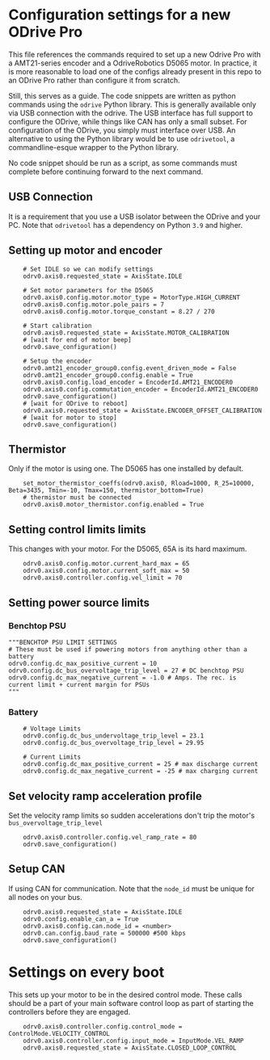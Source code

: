 
# Configuration settings for a new ODrive Pro

This file references the commands required to set up a new Odrive Pro with a AMT21-series encoder and
a OdriveRobotics D5065 motor. In practice, it is more reasonable to load one of the configs already present in this repo
to an ODrive Pro rather than configure it from scratch. 

Still, this serves as a guide. The code snippets are written as python commands using the `odrive` Python library. This
is generally available only via USB connection with the odrive.
The USB interface has full support to configure the ODrive, while things like CAN has only a small subset. For configuration
of the ODrive, you simply must interface over USB. An alternative to using the Python library would be to use `odrivetool`,
a commandline-esque wrapper to the Python library.

No code snippet should be run as a script, as some commands must complete before continuing forward to the next command.

## USB Connection
It is a requirement that you use a USB isolator between the ODrive and your PC. Note that `odrivetool` has a dependency on
Python `3.9` and higher.

## Setting up motor and encoder
```
    # Set IDLE so we can modify settings
    odrv0.axis0.requested_state = AxisState.IDLE

    # Set motor parameters for the D5065
    odrv0.axis0.config.motor.motor_type = MotorType.HIGH_CURRENT
    odrv0.axis0.config.motor.pole_pairs = 7
    odrv0.axis0.config.motor.torque_constant = 8.27 / 270

    # Start calibration
    odrv0.axis0.requested_state = AxisState.MOTOR_CALIBRATION
    # [wait for end of motor beep]
    odrv0.save_configuration()

    # Setup the encoder
    odrv0.amt21_encoder_group0.config.event_driven_mode = False
    odrv0.amt21_encoder_group0.config.enable = True
    odrv0.axis0.config.load_encoder = EncoderId.AMT21_ENCODER0
    odrv0.axis0.config.commutation_encoder = EncoderId.AMT21_ENCODER0
    odrv0.save_configuration()
    # [wait for ODrive to reboot]
    odrv0.axis0.requested_state = AxisState.ENCODER_OFFSET_CALIBRATION
    # [wait for motor to stop]
    odrv0.save_configuration()
```

## Thermistor
Only if the motor is using one. The D5065 has one installed by default.
```
    set_motor_thermistor_coeffs(odrv0.axis0, Rload=1000, R_25=10000, Beta=3435, Tmin=-10, Tmax=150, thermistor_bottom=True)
    # thermistor must be connected
    odrv0.axis0.motor_thermistor.config.enabled = True
```
## Setting control limits limits
This changes with your motor. For the D5065, 65A is its hard maximum.

```
    odrv0.axis0.config.motor.current_hard_max = 65
    odrv0.axis0.config.motor.current_soft_max = 50
    odrv0.axis0.controller.config.vel_limit = 70
```
## Setting power source limits

### Benchtop PSU
    """BENCHTOP PSU LIMIT SETTINGS
    # These must be used if powering motors from anything other than a battery
    odrv0.config.dc_max_positive_current = 10
    odrv0.config.dc_bus_overvoltage_trip_level = 27 # DC benchtop PSU
    odrv0.config.dc_max_negative_current = -1.0 # Amps. The rec. is current limit + current margin for PSUs
    """

### Battery
```
    # Voltage Limits
    odrv0.config.dc_bus_undervoltage_trip_level = 23.1
    odrv0.config.dc_bus_overvoltage_trip_level = 29.95

    # Current Limits
    odrv0.config.dc_max_positive_current = 25 # max discharge current
    odrv0.config.dc_max_negative_current = -25 # max charging current
```
## Set velocity ramp acceleration profile
Set the velocity ramp limits so sudden accelerations don't trip the motor's `bus_overvoltage_trip_level`
```
    odrv0.axis0.controller.config.vel_ramp_rate = 80
    odrv0.save_configuration()
```

## Setup CAN
If using CAN for communication. Note that the `node_id` must be unique for all nodes on your bus.
```
    odrv0.axis0.requested_state = AxisState.IDLE
    odrv0.config.enable_can_a = True
    odrv0.axis0.config.can.node_id = <number>
    odrv0.can.config.baud_rate = 500000 #500 kbps
    odrv0.save_configuration()
```

# Settings on every boot
This sets up your motor to be in the desired control mode. These calls should be a part of your main software
control loop as part of starting the controllers before they are engaged.
```
    odrv0.axis0.controller.config.control_mode = ControlMode.VELOCITY_CONTROL
    odrv0.axis0.controller.config.input_mode = InputMode.VEL_RAMP
    odrv0.axis0.requested_state = AxisState.CLOSED_LOOP_CONTROL
```
